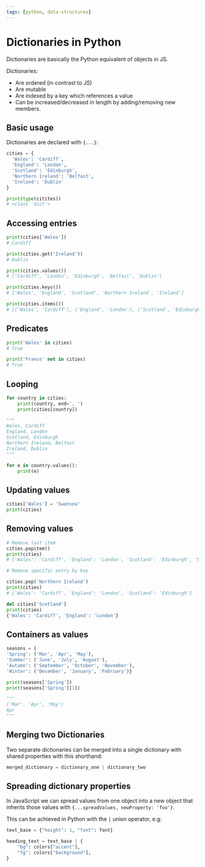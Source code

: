 ```yaml
---
tags: [python, data-structures]
---
```


# Dictionaries in Python

Dictionaries are basically the Python equivalent of objects in JS.

Dictionaries:

- Are ordered (in contrast to JS)
- Are mutable
- Are indexed by a key which references a value
- Can be increased/decreased in length by adding/removing new members.

## Basic usage

Dictionaries are declared with `{...}`:

```python
cities = {
  'Wales': 'Cardiff',
  'England': 'London',
  'Scotland': 'Edinburgh',
  'Northern Ireland': 'Belfast',
  'Ireland': 'Dublin'
}

print(type(citites))
# <class 'dict'>
```

## Accessing entries

```python
print(cities['Wales'])
# Cardiff

print(cities.get('Ireland'))
# Dublin

print(cities.values())
# ['Cardiff', 'London', 'Edinburgh', 'Belfast', 'Dublin']

print(cities.keys())
# ['Wales', 'England', 'Scotland', 'Northern Ireland', 'Ireland']

print(cities.items())
# [('Wales', 'Cardiff'), ('England', 'London'), ('Scotland', 'Edinburgh'), ('Northern Ireland', 'Belfast'), ('Ireland', 'Dublin')]
```

## Predicates

```py
print('Wales' in cities)
# True

print('France' not in cities)
# True
```

## Looping

```py
for country in cities:
    print(country, end=', ')
    print(cities[country])

"""
Wales, Cardiff
England, London
Scotland, Edinburgh
Northern Ireland, Belfast
Ireland, Dublin
"""

for e in country.values():
    print(e)
```

## Updating values

```py
cities['Wales'] = 'Swansea'
print(cities)
```

## Removing values

```py
# Remove last item
cities.popitem()
print(cities)
# {'Wales': 'Cardiff', 'England': 'London', 'Scotland': 'Edinburgh', 'Northern Ireland': 'Belfast'}

# Remove specific entry by key

cities.pop('Northern Ireland')
print(cities)
# {'Wales': 'Cardiff', 'England': 'London', 'Scotland': 'Edinburgh'}

del cities['Scotland']
print(cities)
{'Wales': 'Cardiff', 'England': 'London'}
```

## Containers as values

```py
seasons = {
'Spring': ('Mar', 'Apr', 'May'),
'Summer': ('June', 'July', 'August'),
'Autumn': ('September', 'October', 'November'),
'Winter': ('December', 'January', 'February')}

print(seasons['Spring'])
print(seasons['Spring'][1])

"""
('Mar', 'Apr', 'May')
Apr
"""
```

## Merging two Dictionaries

Two separate dictionaries can be merged into a single dictionary with shared
properties with this shorthand:

```python
merged_dictionary = dictionary_one | dictionary_two

```

## Spreading dictionary properties

In JavaScript we can spread values from one object into a new object that
inherits those values with `{...spreadValues, newProperty: 'foo'}`.

This can be achieved in Python with the `|` union operator, e.g:

```python
text_base = {"height": 1, "font": font}

heading_text = text_base | {
    "bg": colors["accent"],
    "fg": colors["background"],
}

```
